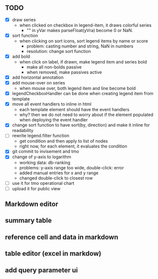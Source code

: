 

## TODO
- [X] draw series
    - when clicked on checkbox in legend-item, it draws colorful series
        - "" in yVar makes parseFloat(yVra) become 0 or NaN.
- [X] sort function
    - when clicking on sort icons, sort legend items by name or score
        - problem: casting number and string, NaN in numbers
        - resolution: change sort function
- [X] add bold
    - when click on label, if drawn, make legend item and series bold
        - make all non-bolds passive
        - when removed, make passives active
- [X] add horizontal annotation
- [X] add mouse-over on series 
    - when mouse over, both legend item and line become bold
- [X] legendCheckboxHandler can be done when creating legend item from template
- [X] move all event handlers to inline in html
    - each template element should have the event handlers
    - why? then we do not need to worry about if the element populated when deploying the event handler
- [X] change sort function to have sort(by, direction) and make it inline for readability
- [ ] rewrite legend.filter function
    - get condition and then apply to list of nodes
    - right now, for each element, it evaluates the condition
- [X] git commit to invisement and tmo
- [X] change of y-axis to logarithm
    - working data: db-ranking
    - problems: y-axis range too wide, double-click: error
    - added manual entries for x and y range
    - changed double-click to closest row
- [ ] use it for tmo operational chart
- [ ] upload it for public view

## Markdown editor

## summary table

## reference cell and data in markdown

## table editor (excel in markdow)

## add query parameter ui



